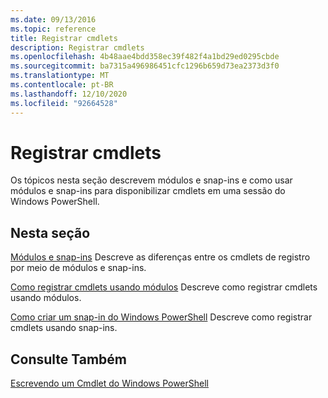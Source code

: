 ```yaml
---
ms.date: 09/13/2016
ms.topic: reference
title: Registrar cmdlets
description: Registrar cmdlets
ms.openlocfilehash: 4b48aae4bdd358ec39f482f4a1bd29ed0295cbde
ms.sourcegitcommit: ba7315a496986451cfc1296b659d73ea2373d3f0
ms.translationtype: MT
ms.contentlocale: pt-BR
ms.lasthandoff: 12/10/2020
ms.locfileid: "92664528"
---
```

# <a name="registering-cmdlets"></a>Registrar cmdlets

Os tópicos nesta seção descrevem módulos e snap-ins e como usar módulos e snap-ins para disponibilizar cmdlets em uma sessão do Windows PowerShell.

## <a name="in-this-section"></a>Nesta seção

[Módulos e snap-ins](./modules-and-snap-ins.md) Descreve as diferenças entre os cmdlets de registro por meio de módulos e snap-ins.

[Como registrar cmdlets usando módulos](./how-to-import-cmdlets-using-modules.md) Descreve como registrar cmdlets usando módulos.

[Como criar um snap-in do Windows PowerShell](./how-to-create-a-windows-powershell-snap-in.md) Descreve como registrar cmdlets usando snap-ins.

## <a name="see-also"></a>Consulte Também

[Escrevendo um Cmdlet do Windows PowerShell](../cmdlet/cmdlet-overview.md)
